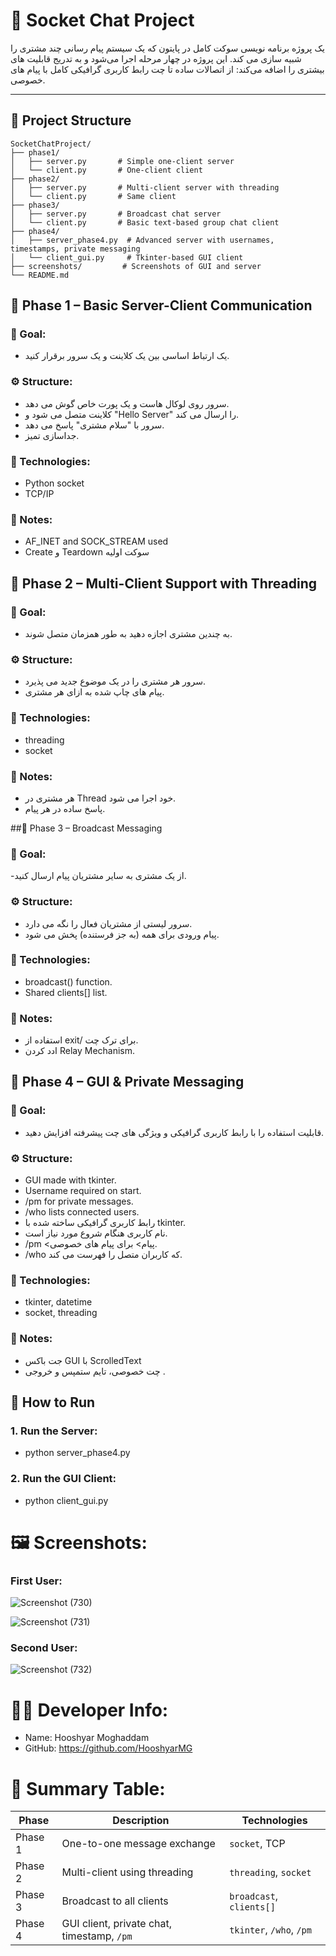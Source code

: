# 💬 Socket Chat Project

یک پروژه برنامه نویسی سوکت کامل در پایتون که یک سیستم پیام رسانی چند مشتری را شبیه سازی می کند. این پروژه در چهار مرحله اجرا می‌شود و به تدریج قابلیت‌ های بیشتری را اضافه می‌کند: از اتصالات ساده تا چت رابط کاربری گرافیکی کامل با پیام‌ های خصوصی.

-----

## 📁 Project Structure
```
SocketChatProject/
├── phase1/
│   ├── server.py       # Simple one-client server
│   └── client.py       # One-client client
├── phase2/
│   ├── server.py       # Multi-client server with threading
│   └── client.py       # Same client
├── phase3/
│   ├── server.py       # Broadcast chat server
│   └── client.py       # Basic text-based group chat client
├── phase4/
│   ├── server_phase4.py  # Advanced server with usernames, timestamps, private messaging
│   └── client_gui.py     # Tkinter-based GUI client
├── screenshots/         # Screenshots of GUI and server
└── README.md

```
## 🧩 Phase 1 – Basic Server-Client Communication

### 🎯 Goal:

- یک ارتباط اساسی بین یک کلاینت و یک سرور برقرار کنید.

### ⚙ Structure:

- سرور روی لوکال هاست و یک پورت خاص گوش می دهد.
- کلاینت متصل می شود و "Hello Server" را ارسال می کند.
- سرور با "سلام مشتری" پاسخ می دهد.
- جداسازی تمیز.
### 🧪 Technologies:

- Python socket
- TCP/IP

### 📌 Notes:

- AF_INET and SOCK_STREAM used
- Create و Teardown سوکت اولیه



## 🧩 Phase 2 – Multi-Client Support with Threading
### 🎯 Goal:

- به چندین مشتری اجازه دهید به طور همزمان متصل شوند.

### ⚙ Structure:

- سرور هر مشتری را در یک موضوع جدید می پذیرد.
- پیام های چاپ شده به ازای هر مشتری.
### 🧪 Technologies:

- threading
- socket

### 📌 Notes:

- هر مشتری در Thread خود اجرا می شود.
- پاسخ ساده در هر پیام.


##🧩 Phase 3 – Broadcast Messaging
### 🎯 Goal: 

-از یک مشتری به سایر مشتریان پیام ارسال کنید.

### ⚙ Structure:

- سرور لیستی از مشتریان فعال را نگه می دارد.
- پیام ورودی برای همه (به جز فرستنده) پخش می شود.
### 🧪 Technologies:

- broadcast() function.
- Shared clients[] list.


### 📌 Notes:

- استفاده از exit/ برای ترک چت.
- ادد کردن Relay Mechanism.

## 🧩 Phase 4 – GUI & Private Messaging
### 🎯 Goal: 
- قابلیت استفاده را با رابط کاربری گرافیکی و ویژگی های چت پیشرفته افزایش دهید.

### ⚙ Structure:

- GUI made with tkinter.
- Username required on start.
- /pm <ip> <message> for private messages.
- /who lists connected users.
- رابط کاربری گرافیکی ساخته شده با tkinter.
- نام کاربری هنگام شروع مورد نیاز است.
- /pm <ip> <پیام> برای پیام های خصوصی.
- /who که کاربران متصل را فهرست می کند.


### 🧪 Technologies:
- tkinter, datetime
- socket, threading

### 📌 Notes:

- جت باکس GUI با ScrolledText
- چت خصوصی، تایم ستمپس و خروجی .


## 🚀 How to Run

### 1. Run the Server:
- python server_phase4.py

### 2. Run the GUI Client:
- python client_gui.py



# 🖼 Screenshots:

### First User:

![Screenshot (730)](https://github.com/user-attachments/assets/41bdf938-3f9e-46c1-968b-4ba45c419ec9)

![Screenshot (731)](https://github.com/user-attachments/assets/6c5dd596-0f5d-434e-9923-83cb83767d77)


### Second User:

![Screenshot (732)](https://github.com/user-attachments/assets/dfdfc59b-9174-4720-9161-991b78f0b5a5)



# 👨‍💻 Developer Info:
- Name: Hooshyar Moghaddam
- GitHub: https://github.com/HooshyarMG


# 🧠 Summary Table: 

| Phase   | Description                                | Technologies             |
|---------|--------------------------------------------|---------------------------|
| Phase 1 | One-to-one message exchange                | `socket`, TCP             |
| Phase 2 | Multi-client using threading               | `threading`, `socket`     |
| Phase 3 | Broadcast to all clients                   | `broadcast`, `clients[]`  |
| Phase 4 | GUI client, private chat, timestamp, `/pm` | `tkinter`, `/who`, `/pm`  |















